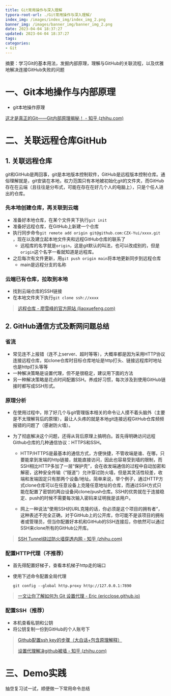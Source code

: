 ```yaml
---
title: Git常用操作与深入理解
typora-root-url: ./Git常用操作与深入理解/
index_img: /images/index_img/index_img_2.png
banner_img: /images/banner_img/banner_img_2.png
date: 2023-04-04 18:37:27
updated: 2023-04-04 18:37:27
tags:
categories:
- Git
---
```






摘要：学习Git的基本用法，发掘内部原理，理解与GitHub的关联流程，以及优雅地解决连接GitHub失败的问题

<!--more-->

# 一、Git本地操作与内部原理

- git本地操作原理

[这才是真正的Git——Git内部原理揭秘！ - 知乎 (zhihu.com)](https://zhuanlan.zhihu.com/p/96631135)









# 二、关联远程仓库GitHub

## 1. 关联远程仓库

git和GitHub是两回事，git是本地版本控制软件，GitHub是远程版本控制仓库。通俗理解就是，git安装在本地，权力范围只有本地被初始化git的文件夹，而GitHub存在在云端（且往往是分布式，可能在存在在好几个人的电脑上），只是个任人进出的仓库。



### 先本地创建仓库，再关联到云端

- 准备好本地仓库，在某个文件夹下执行`git init`
- 准备好远程仓库，在GitHub上新建一个仓库
- 执行同步命令`git remote add origin git@github.com:CZX-Yui/xxxx.git` ，现在以及建立起本地文件夹和远程GitHub仓库的联系了
  - 远程库的名字就是`origin`，这是git默认的叫法，也可以改成别的，但是`origin`这个名字一看就知道是远程库。
- 之后每次有文件更新，用`git push origin main`将本地更新同步到远程仓库
  - main是远程分支的名称

### 云端已有仓库，拉取到本地

- 找到云端仓库的SSH链接
- 在本地文件夹下执行`git clone ssh://xxxx`

> [远程仓库 - 廖雪峰的官方网站 (liaoxuefeng.com)](https://www.liaoxuefeng.com/wiki/896043488029600/896954117292416)

## 2. GitHub通信方式及断网问题总结

### 省流

- 常见连不上报错（连不上server、超时等等），大概率都是因为采用HTTP协议连接远程仓库，如clone仓库时目标仓库地址是http打头、链接远程库时地址也是http打头等等
- 一种解决策略是设置代理，但不是很稳定，建议用下面的方法
- 另一种解决策略是花点时间配置SSH。养成好习惯，每次涉及到使用GitHub链接时都写成SSH形式。



### 原理分析

- 在使用过程中，除了好几个与git管理版本相关的命令让人摸不着头脑外（主要是不太理解背后的原理），最让人头疼的就是本地git连接远程GitHub仓库频频报错的问题了（感谢防火墙）。

- 为了彻底解决这个问题，还得从背后原理上搞明白。首先得明确访问远程Github仓库的几种通信协议：HTTPS和SSH。

  - HTTP/HTTPS是最基本的通信方式，方便快捷，不管收端是谁、在哪，只要能拿到发端的http链接，就能直接访问，因此也容易受到墙的限制，而SSH相比HTTP多加了一层“保护壳”，会在收发端通信的过程中自动加密和解密，这种安全传输（“隧道”）允许穿过防火墙，但是其灵活性较差，收端和发端固定只有那两个设备/地址。简单来说，举个例子，通过HTTP方式clone仓库可以在任意设备上克隆任意地址的仓库，而通过SSH方式只能在配置了密钥的两台设备间clone/push仓库。SSH的优势就在于连接稳定、push的时候不需要每次输入密码来证明我是该用户。

  - 网上一种说法“使用SSH的URL克隆的话，你必须是这个项目的拥有者“，这种表述不完全正确，对于GitHub上的公开库，你可能不是该项目的拥有者或管理员，但当你配置好本机和GitHub的SSH连接后，你依然可以通过SSH来clone所有的GitHub公开库。

> [SSH Tunnel绕过防火墙穿透内网 - 知乎 (zhihu.com)](https://zhuanlan.zhihu.com/p/46243205#:~:text=ssh协议里面封,破防火墙的限制。)

### 配置HTTP代理（不推荐）

- 首先得配置好梯子，查看本机梯子http走的端口

- 使用下述命令配置全局代理

  ```
  git config --global http.proxy http://127.0.0.1:7890
  ```

> [一文让你了解如何为 Git 设置代理 - Eric (ericclose.github.io)](https://ericclose.github.io/git-proxy-config.html)



### 配置SSH（推荐）

- 本机查看私钥和公钥
- 将公钥复制一份到GitHub的个人账号下

> [Github配置ssh key的步骤（大白话+包含原理解释）](https://blog.csdn.net/weixin_42310154/article/details/118340458)
>
> [设置代理解决github被墙 - 知乎 (zhihu.com)](https://zhuanlan.zhihu.com/p/481574024)





# 三、Demo实践

抽空复习试一试，顺便做一下常用命令总结



